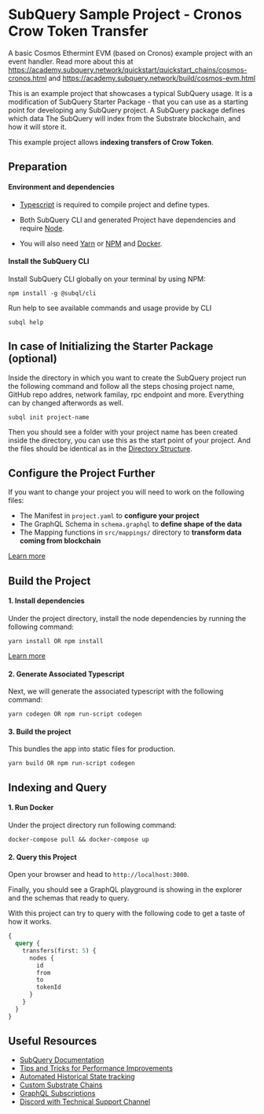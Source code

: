 # SubQuery Sample Project - Cronos Crow Token Transfer

A basic Cosmos Ethermint EVM (based on Cronos) example project with an event handler. Read more about this at https://academy.subquery.network/quickstart/quickstart_chains/cosmos-cronos.html and https://academy.subquery.network/build/cosmos-evm.html

This is an example project that showcases a typical SubQuery usage. It is a modification of SubQuery Starter Package -
that you can use as a starting point for developing any SubQuery project. A SubQuery package defines which data The SubQuery will index from the Substrate blockchain, and how it will store it.

This example project allows **indexing transfers of Crow Token**.

## Preparation

#### Environment and dependencies

- [Typescript](https://www.typescriptlang.org/) is required to compile project and define types.

- Both SubQuery CLI and generated Project have dependencies and require [Node](https://nodejs.org/en/).

- You will also need [Yarn](https://classic.yarnpkg.com/lang/en/docs/install) or [NPM](https://docs.npmjs.com/downloading-and-installing-node-js-and-npm) and [Docker](https://docs.docker.com/engine/install/).

#### Install the SubQuery CLI

Install SubQuery CLI globally on your terminal by using NPM:

```
npm install -g @subql/cli
```

Run help to see available commands and usage provide by CLI

```
subql help
```

## In case of Initializing the Starter Package (optional)

Inside the directory in which you want to create the SubQuery project run the following command and follow all the steps chosing project name, GitHub repo addres, network familay, rpc endpoint and more. Everything can by changed afterwords as well.

```
subql init project-name
```

Then you should see a folder with your project name has been created inside the directory, you can use this as the start point of your project. And the files should be identical as in the [Directory Structure](https://academy.subquery.network/build/introduction.html#directory-structure).

## Configure the Project Further

If you want to change your project you will need to work on the following files:

- The Manifest in `project.yaml` to **configure your project**
- The GraphQL Schema in `schema.graphql` to **define shape of the data**
- The Mapping functions in `src/mappings/` directory to **transform data coming from blockchain**

[Learn more](https://academy.subquery.network/build/introduction.html)

## Build the Project

#### 1. Install dependencies

Under the project directory, install the node dependencies by running the following command:

```
yarn install OR npm install
```

[Learn more](https://academy.subquery.network/build/install.html#)

#### 2. Generate Associated Typescript

Next, we will generate the associated typescript with the following command:

```
yarn codegen OR npm run-script codegen
```

#### 3. Build the project

This bundles the app into static files for production.

```
yarn build OR npm run-script codegen
```

## Indexing and Query

#### 1. Run Docker

Under the project directory run following command:

```
docker-compose pull && docker-compose up
```

#### 2. Query this Project

Open your browser and head to `http://localhost:3000`.

Finally, you should see a GraphQL playground is showing in the explorer and the schemas that ready to query.

With this project can try to query with the following code to get a taste of how it works.

```graphql
{
  query {
    transfers(first: 5) {
      nodes {
        id
        from
        to
        tokenId
      }
    }
  }
}
```

## Useful Resources

- [SubQuery Documentation](https://academy.subquery.network/)
- [Tips and Tricks for Performance Improvements](https://academy.subquery.network/faqs/faqs.html#how-can-i-optimise-my-project-to-speed-it-up)
- [Automated Historical State tracking](https://academy.subquery.network/th/run_publish/historical.html)
- [Custom Substrate Chains](https://university.subquery.network/build/manifest.html#custom-substrate-chains)
- [GraphQL Subscriptions](https://academy.subquery.network/run_publish/subscription.html)
- [Discord with Technical Support Channel](https://discord.com/invite/subquery)
